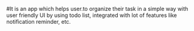 #It is an app which helps user.to organize their task in a simple way with user friendly UI by using todo list, integrated with lot of features like notification reminder, etc.
